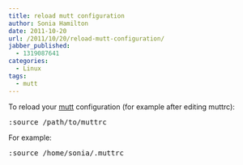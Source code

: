 ```yaml
---
title: reload mutt configuration
author: Sonia Hamilton
date: 2011-10-20
url: /2011/10/20/reload-mutt-configuration/
jabber_published:
  - 1319087641
categories:
  - Linux
tags:
  - mutt
---
```

To reload your [mutt][1] configuration (for example after editing muttrc):

<pre>:source /path/to/muttrc</pre>

For example:

<pre>:source /home/sonia/.muttrc</pre>

 [1]: http://www.mutt.org/
